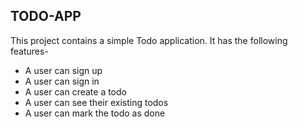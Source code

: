 
 ## TODO-APP

 This project contains a simple Todo application. It has the following features-

 - A user can sign up
 - A user can sign in
 - A user can create a todo
 - A user can see their existing todos
 - A user can mark the todo as done

